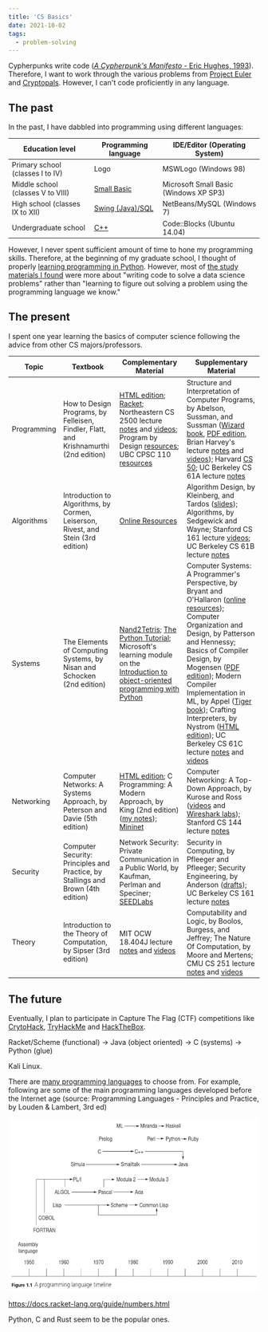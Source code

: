 ```yaml
---
title: 'CS Basics'
date: 2021-10-02
tags:
  - problem-solving
---
```


Cypherpunks write code ([*A Cypherpunk's Manifesto* - Eric Hughes, 1993](https://www.activism.net/cypherpunk/manifesto.html)). Therefore, I want to work through the various problems from [Project Euler](https://projecteuler.net/) and [Cryptopals](https://cryptopals.com/). However, I can't code proficiently in any language.

## The past
In the past, I have dabbled into programming using different languages:

| Education level | Programming language | IDE/Editor (Operating System) |
| --------------- | -------------------- | ---------------------------- |
|Primary school (classes I to IV) | Logo | MSWLogo (Windows 98)|
|Middle school (classes V to VIII) | [Small Basic](https://github.com/gkorpal/DreamSpark-SmallBasic) | Microsoft Small Basic (Windows XP SP3)|
|High school (classes IX to XII) | [Swing (Java)/SQL](https://github.com/gkorpal/learning-Java_GUI) | NetBeans/MySQL (Windows 7)|
|Undergraduate school | [C++](https://github.com/gkorpal/learning-Cpp_OOP) |Code::Blocks (Ubuntu 14.04)|

However, I never spent sufficient amount of time to hone my programming skills. Therefore, at the beginning of my graduate school, I thought of properly [learning programming in Python](https://gkorpal.github.io/posts/2021/01/higher-arithmetic-computations/). However, most of [the study materials I found](https://github.com/gkorpal/learning-Python_maths) were more about "writing code to solve a data science problems" rather than "learning to figure out solving a problem using the programming language we know."

## The present

I spent one year learning the basics of computer science following the advice from other CS majors/professors.


| Topic | Textbook | Complementary Material | Supplementary Material |
|-------| -------- | -----------------------| -----------------------|
| Programming | How to Design Programs, by Felleisen, Findler, Flatt, and Krishnamurthi (2nd edition) |  [HTML edition](https://htdp.org/2022-2-9/Book/index.html); [Racket](https://racket-lang.org/); Northeastern CS 2500 lecture [notes](https://course.ccs.neu.edu/cs2500/syllabus.html) and [videos](https://www.ccs.neu.edu/home/nderbinsky/fundies1/); Program by Design [resources](https://programbydesign.org/materials); UBC CPSC 110 [resources](http://cs110.students.cs.ubc.ca/syllabus.html) | Structure and Interpretation of Computer Programs, by Abelson, Sussman, and Sussman ([Wizard book](https://mitpress.mit.edu/sites/default/files/sicp/index.html), [PDF edition](https://github.com/sarabander/sicp-pdf), Brian Harvey's lecture [notes](https://people.eecs.berkeley.edu/~bh/61a-pages/) and [videos](https://archive.org/details/ucberkeley-webcast-PL3E89002AA9B9879E)); Harvard [CS 50](https://cs50.harvard.edu/x/); UC Berkeley CS 61A lecture [notes](https://composingprograms.com/)|
| Algorithms | Introduction to Algorithms, by Cormen, Leiserson, Rivest, and Stein (3rd edition) | [Online Resources](https://mitpress.mit.edu/books/introduction-algorithms-third-edition) | Algorithm Design, by Kleinberg, and Tardos ([slides](https://www.cs.princeton.edu/~wayne/kleinberg-tardos/)); Algorithms, by Sedgewick and Wayne; Stanford CS 161 lecture [videos](https://www.youtube.com/channel/UCH4s4ek5zqNvct5oy9_jd_g/featured); UC Berkeley CS 61B lecture [notes](https://inst.eecs.berkeley.edu/~cs61b)|
| Systems | The Elements of Computing Systems, by Nisan and Schocken (2nd edition) | [Nand2Tetris](https://www.nand2tetris.org/); [The Python Tutorial](https://docs.python.org/3/tutorial/index.html); Microsoft's learning module on the [Introduction to object-oriented programming with Python](https://docs.microsoft.com/en-us/learn/modules/python-object-oriented-programming/) | Computer Systems: A Programmer's Perspective, by Bryant and O'Hallaron ([online resources](https://csapp.cs.cmu.edu/3e/home.html)); Computer Organization and Design, by Patterson and Hennessy; Basics of Compiler Design, by Mogensen ([PDF edition](http://hjemmesider.diku.dk/~torbenm/Basics/index.html)); Modern Compiler Implementation in ML, by Appel ([Tiger book](https://www.cs.princeton.edu/~appel/modern/ml/)); Crafting Interpreters, by Nystrom ([HTML edition](https://craftinginterpreters.com/contents.html)); UC Berkeley CS 61C lecture [notes](https://inst.eecs.berkeley.edu/~cs61c/sp15/) and [videos](https://archive.org/details/ucberkeley-webcast-PL-XXv-cvA_iCl2-D-FS5mk0jFF6cYSJs_) |
| Networking | Computer Networks: A Systems Approach, by Peterson and Davie (5th edition) | [HTML edition](https://book.systemsapproach.org/index.html); C Programming: A Modern Approach, by King (2nd edition) ([my notes](https://github.com/gkorpal/learning-C_systems)); [Mininet](https://github.com/mininet/mininet/wiki/Teaching-and-Learning-with-Mininet)| Computer Networking: A Top-Down Approach, by Kurose and Ross ([videos](http://gaia.cs.umass.edu/kurose_ross/online_lectures.htm) and [Wireshark labs](https://gaia.cs.umass.edu/kurose_ross/wireshark.php)); Stanford CS 144 lecture [notes](https://cs144.github.io/) | 
| Security | Computer Security: Principles and Practice, by Stallings and Brown (4th edition) | Network Security: Private Communication in a Public World, by Kaufman, Perlman and Speciner; [SEEDLabs](https://seedsecuritylabs.org/) | Security in Computing, by Pfleeger and Pfleeger; Security Engineering, by Anderson ([drafts](https://www.cl.cam.ac.uk/~rja14/book.html)); UC Berkeley CS 161 lecture [notes](https://textbook.cs161.org/)|
| Theory | Introduction to the Theory of Computation, by Sipser (3rd edition) | MIT OCW 18.404J lecture [notes](https://ocw.mit.edu/courses/18-404j-theory-of-computation-fall-2020/pages/lecture-notes/) and [videos](https://www.youtube.com/playlist?list=PLUl4u3cNGP60_JNv2MmK3wkOt9syvfQWY) | Computability and Logic, by Boolos, Burgess, and Jeffrey; The Nature Of Computation, by Moore and Mertens; CMU CS 251 lecture [notes](https://www.cs251.com/Text.html) and [videos](https://youtube.com/playlist?list=PLKzLTB8HeSUIuln-o1mbXfTr8HmIhiGEg)|


## The future
Eventually, I plan to participate in Capture The Flag (CTF) competitions like [CrytoHack](https://cryptohack.org/), [TryHackMe](https://tryhackme.com/) and [HackTheBox](https://www.hackthebox.com/).

Racket/Scheme (functional) -> Java (object oriented) -> C (systems) -> Python (glue)

Kali Linux.

There are [many programming languages](https://en.wikipedia.org/wiki/History_of_programming_languages) to choose from. For example, following are some of the main programming languages developed before the Internet age (source: Programming Languages - Principles and Practice, by Louden & Lambert, 3rd ed)

<img align="center" width="600" height="350" src="/images/timeline.png">


https://docs.racket-lang.org/guide/numbers.html

Python, C and Rust seem to be the popular ones.

<!---- 
Longterm goals (post-PhD):

| Topic | Textbook | Complementary Material | Supplementary Material |
|-------| -------- | -----------------------| -----------------------|
| Operating Systems | Operating Systems: Three Easy Pieces, by Arpaci-Dusseau and Arpaci-Dusseau | [PDF edition](https://pages.cs.wisc.edu/~remzi/OSTEP/); Mythili Vutukuru's [lectures](https://www.cse.iitb.ac.in/~mythili/os/) | Operating System Concepts, by Silberschatz, Galvin, and Gagne ([Dinosaur book](https://codex.cs.yale.edu/avi/os-book/OS10/index.html)) |
|Compilers | Modern Compiler Implementation in ML, by Appel | [Tiger book](https://www.cs.princeton.edu/~appel/modern/ml/); Crafting Interpreters, by Nystrom ([HTML edition](https://craftinginterpreters.com/contents.html)); [Why learn compiler design](https://www2.cs.arizona.edu/classes/cs453/fall15/DOCS/teaching_compilers.pdf); [Haskell compiler](https://crypto.stanford.edu/~blynn/compiler/); [Lex & Yacc](http://dinosaur.compilertools.net/) | Engineering a Compiler, by Cooper and Torczon (2nd edition); Basics of Compiler Design, by Mogensen ([PDF edition](http://hjemmesider.diku.dk/~torbenm/Basics/index.html)); ; Compilers: Principles, Techniques, and Tools, by Aho, Lam, Sethi and Ullman ([Dragon book](https://suif.stanford.edu/dragonbook/))|

[this discussion](https://cstheory.stackexchange.com/questions/3253/what-books-should-everyone-read) 
<!---- 
|Cryptography| Foundations of cryptography vol 1 and 2, by Oded Goldreich | complexity theory | modern text and online notes | 
Problem Solving with Algorithms and Data Structures using Python, by Miller and Ranum ([HTML edition](https://runestone.academy/ns/books/published/pythonds/index.html)); Introduction to Algorithms by Manber;

---->

